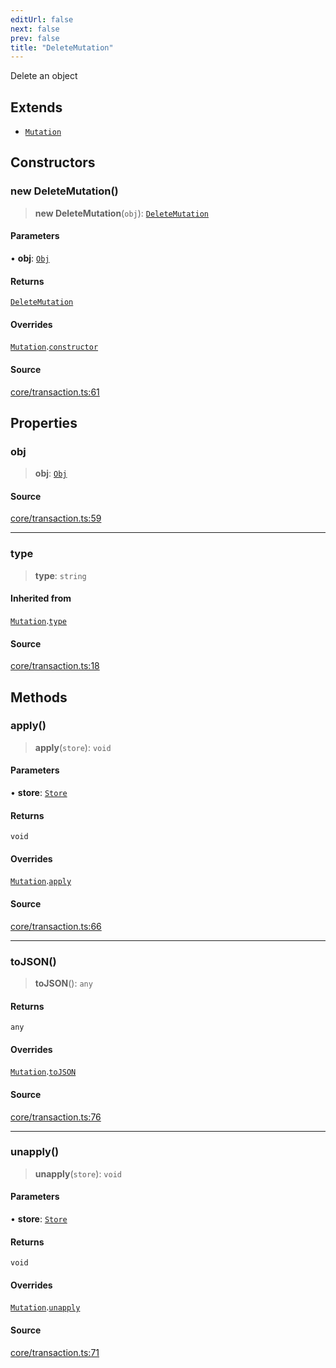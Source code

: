 ```yaml
---
editUrl: false
next: false
prev: false
title: "DeleteMutation"
---
```


Delete an object

## Extends

- [`Mutation`](/api-core/classes/mutation/)

## Constructors

### new DeleteMutation()

> **new DeleteMutation**(`obj`): [`DeleteMutation`](/api-core/classes/deletemutation/)

#### Parameters

• **obj**: [`Obj`](/api-core/classes/obj/)

#### Returns

[`DeleteMutation`](/api-core/classes/deletemutation/)

#### Overrides

[`Mutation`](/api-core/classes/mutation/).[`constructor`](/api-core/classes/mutation/#constructors)

#### Source

[core/transaction.ts:61](https://github.com/dgmjs/dgmjs/blob/main/packages/core/src/core/transaction.ts#L61)

## Properties

### obj

> **obj**: [`Obj`](/api-core/classes/obj/)

#### Source

[core/transaction.ts:59](https://github.com/dgmjs/dgmjs/blob/main/packages/core/src/core/transaction.ts#L59)

***

### type

> **type**: `string`

#### Inherited from

[`Mutation`](/api-core/classes/mutation/).[`type`](/api-core/classes/mutation/#type)

#### Source

[core/transaction.ts:18](https://github.com/dgmjs/dgmjs/blob/main/packages/core/src/core/transaction.ts#L18)

## Methods

### apply()

> **apply**(`store`): `void`

#### Parameters

• **store**: [`Store`](/api-core/classes/store/)

#### Returns

`void`

#### Overrides

[`Mutation`](/api-core/classes/mutation/).[`apply`](/api-core/classes/mutation/#apply)

#### Source

[core/transaction.ts:66](https://github.com/dgmjs/dgmjs/blob/main/packages/core/src/core/transaction.ts#L66)

***

### toJSON()

> **toJSON**(): `any`

#### Returns

`any`

#### Overrides

[`Mutation`](/api-core/classes/mutation/).[`toJSON`](/api-core/classes/mutation/#tojson)

#### Source

[core/transaction.ts:76](https://github.com/dgmjs/dgmjs/blob/main/packages/core/src/core/transaction.ts#L76)

***

### unapply()

> **unapply**(`store`): `void`

#### Parameters

• **store**: [`Store`](/api-core/classes/store/)

#### Returns

`void`

#### Overrides

[`Mutation`](/api-core/classes/mutation/).[`unapply`](/api-core/classes/mutation/#unapply)

#### Source

[core/transaction.ts:71](https://github.com/dgmjs/dgmjs/blob/main/packages/core/src/core/transaction.ts#L71)
